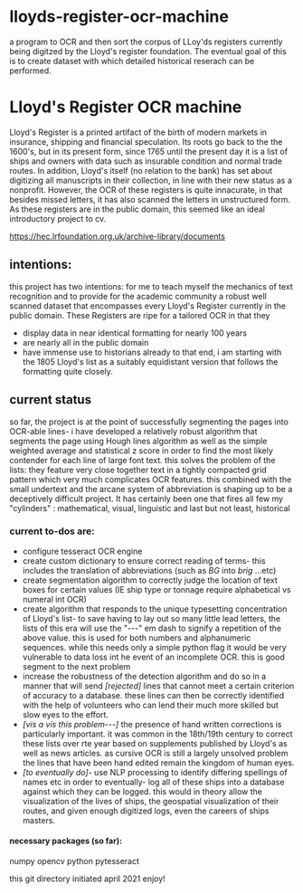 # lloyds-register-ocr-machine
a program to OCR and then sort the corpus of LLoy'ds registers currently being digitzed by the Lloyd's register foundation. The eventual goal of this is to create dataset with which detailed historical reserach can be performed. 

# Lloyd's Register OCR machine
Lloyd's Register is a printed artifact of the birth of modern markets in insurance, shipping and financial speculation. Its roots go back to the the 1600's, but in its present form, since 1765 until the present day it is a list of ships and owners with data such as insurable condition and normal trade routes. In addition, Lloyd's itself (no relation to the bank) has set about digitizing all manuscripts in their collection, in line with their new status as a nonprofit. However, the OCR of these registers is quite innacurate, in that besides missed letters, it has also scanned the letters in unstructured form. As these registers are in the public domain, this seemed like an ideal introductory project to cv. 

https://hec.lrfoundation.org.uk/archive-library/documents
## intentions: 
this project has two intentions: for me to teach myself the mechanics of text recognition and to provide for the academic community a robust well scanned dataset that encompasses every Lloyd's Register currently in the public domain. These Registers are ripe for a tailored OCR in that they 
* display data in near identical formatting for nearly 100 years
* are nearly all in the public domain
* have immense use to historians already
to that end, i am starting with the 1805 Lloyd's list as a suitably equidistant version that follows the formatting quite closely. 

##  current status 
so far, the project is at the point of successfully segmenting the pages into OCR-able lines- 
i have developed a relatively robust algorithm that segments the page using Hough lines algorithm as well as the simple weighted average and statistical z score in order to find the most likely contender for each line of large font text. 
this solves the problem of the lists: they feature very close together text in a tightly compacted grid pattern which very much complicates OCR features. this combined with the small undertext and the arcane system of abbreviation is shaping up to be a deceptively difficult project. It has certainly been one that fires all few my "cylinders" : mathematical, visual, linguistic and last but not least, historical 

### current to-dos are: 
* configure tesseract OCR engine 
* create custom dictionary to ensure correct reading of terms- this includes the translation of abbreviations (such as *BG* into *brig* ...etc)
* create segmentation algorithm to correctly judge the location of text boxes for certain values (IE ship type or tonnage require alphabetical vs numeral int OCR)
* create algorithm that responds to the unique typesetting concentration of Lloyd's list- to save having to lay out so many little lead letters, the lists of this era will use the "---" em dash to signify a repetition of the above value. this is used for both numbers and alphanumeric sequences. while this needs only a simple python flag it would be very vulnerable to data loss int he event of an incomplete OCR. this is good segment to the next problem
* increase the robustness of the detection algorithm and do so in a manner that will send *[rejected]* lines that cannot meet a certain criterion of accuracy to a database. these lines can then be correctly identified with the help of volunteers who can lend their much more skilled but slow eyes to the effort. 
* *[vis a vis this problem---]* the presence of hand written corrections is particularly important. it was common in the 18th/19th century to correct these lists over rte year based on supplements published by Lloyd's as well as news articles. as cursive OCR is still a largely unsolved problem the lines that have been hand edited remain the kingdom of human eyes.
* *[to eventually do]*- use NLP processing to identify differing spellings of names etc in order to eventually-  log all of these ships into a database against which they can be logged. this would in theory allow the visualization of the lives of ships, the geospatial visualization of their routes, and given enough digitized logs, even the careers of ships masters. 

#### necessary packages (so far): 
numpy
opencv python
pytesseract

this git directory initiated april 2021
enjoy!
